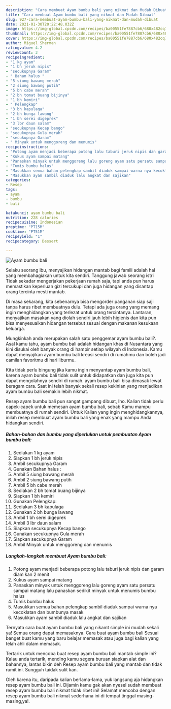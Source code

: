 ```yaml
---
description: "Cara membuat Ayam bumbu bali yang nikmat dan Mudah Dibuat"
title: "Cara membuat Ayam bumbu bali yang nikmat dan Mudah Dibuat"
slug: 927-cara-membuat-ayam-bumbu-bali-yang-nikmat-dan-mudah-dibuat
date: 2021-01-30T20:22:48.032Z
image: https://img-global.cpcdn.com/recipes/ba00551fe7887cb6/680x482cq70/ayam-bumbu-bali-foto-resep-utama.jpg
thumbnail: https://img-global.cpcdn.com/recipes/ba00551fe7887cb6/680x482cq70/ayam-bumbu-bali-foto-resep-utama.jpg
cover: https://img-global.cpcdn.com/recipes/ba00551fe7887cb6/680x482cq70/ayam-bumbu-bali-foto-resep-utama.jpg
author: Miguel Sherman
ratingvalue: 4.2
reviewcount: 3
recipeingredient:
- "1 kg ayam"
- "1 bh jeruk nipis"
- "secukupnya Garam"
- " Bahan halus "
- "5 siung bawang merah"
- "2 siung bawang putih"
- "5 bh cabe merah"
- "2 bh tomat buang bijinya"
- "1 bh kemiri"
- " Pelengkap"
- "3 bh kapulaga"
- "2 bh bunga lawang"
- "1 bh serei digeprek"
- "3 lbr daun salam"
- "secukupnya Kecap bango"
- "secukupnya Gula merah"
- "secukupnya Garam"
- " Minyak untuk menggoreng dan menumis"
recipeinstructions:
- "Potong ayam menjadi beberapa potong lalu taburi jeruk nipis dan garam diam kan 2 menit"
- "Kukus ayam sampai matang"
- "Panaskan minyak untuk menggoreng lalu goreng ayam satu persatu sampai matang lalu panaskan sedikit minyak untuk menumis bumbu halus"
- "Tumis bumbu halus"
- "Masukkan semua bahan pelengkap sambil diaduk sampai warna nya kecoklatan dan bumbunya masak"
- "Masukkan ayam sambil diaduk lalu angkat dan sajikan"
categories:
- Resep
tags:
- ayam
- bumbu
- bali

katakunci: ayam bumbu bali 
nutrition: 228 calories
recipecuisine: Indonesian
preptime: "PT15M"
cooktime: "PT51M"
recipeyield: "1"
recipecategory: Dessert

---
```



![Ayam bumbu bali](https://img-global.cpcdn.com/recipes/ba00551fe7887cb6/680x482cq70/ayam-bumbu-bali-foto-resep-utama.jpg)

Selaku seorang ibu, menyajikan hidangan mantab bagi famili adalah hal yang membahagiakan untuk kita sendiri. Tanggung jawab seorang istri Tidak sekadar mengerjakan pekerjaan rumah saja, tapi anda pun harus memastikan keperluan gizi tercukupi dan juga hidangan yang disantap orang tercinta mesti mantab.

Di masa  sekarang, kita sebenarnya bisa mengorder panganan siap saji tanpa harus ribet membuatnya dulu. Tetapi ada juga orang yang memang ingin menghidangkan yang terlezat untuk orang tercintanya. Lantaran, menyajikan masakan yang diolah sendiri jauh lebih higienis dan kita pun bisa menyesuaikan hidangan tersebut sesuai dengan makanan kesukaan keluarga. 



Mungkinkah anda merupakan salah satu penggemar ayam bumbu bali?. Asal kamu tahu, ayam bumbu bali adalah hidangan khas di Nusantara yang kini disukai oleh banyak orang di hampir setiap wilayah di Indonesia. Kamu dapat menyajikan ayam bumbu bali kreasi sendiri di rumahmu dan boleh jadi camilan favoritmu di hari liburmu.

Kita tidak perlu bingung jika kamu ingin menyantap ayam bumbu bali, karena ayam bumbu bali tidak sulit untuk didapatkan dan juga kita pun dapat mengolahnya sendiri di rumah. ayam bumbu bali bisa dimasak lewat beragam cara. Saat ini telah banyak sekali resep kekinian yang menjadikan ayam bumbu bali semakin lebih nikmat.

Resep ayam bumbu bali pun sangat gampang dibuat, lho. Kalian tidak perlu capek-capek untuk memesan ayam bumbu bali, sebab Kamu mampu membuatnya di rumah sendiri. Untuk Kalian yang ingin menghidangkannya, inilah resep membuat ayam bumbu bali yang enak yang mampu Anda hidangkan sendiri.

<!--inarticleads1-->

##### Bahan-bahan dan bumbu yang diperlukan untuk pembuatan Ayam bumbu bali:

1. Sediakan 1 kg ayam
1. Siapkan 1 bh jeruk nipis
1. Ambil secukupnya Garam
1. Gunakan  Bahan halus :
1. Ambil 5 siung bawang merah
1. Ambil 2 siung bawang putih
1. Ambil 5 bh cabe merah
1. Sediakan 2 bh tomat buang bijinya
1. Siapkan 1 bh kemiri
1. Gunakan  Pelengkap:
1. Sediakan 3 bh kapulaga
1. Gunakan 2 bh bunga lawang
1. Ambil 1 bh serei digeprek
1. Ambil 3 lbr daun salam
1. Siapkan secukupnya Kecap bango
1. Gunakan secukupnya Gula merah
1. Siapkan secukupnya Garam
1. Ambil  Minyak untuk menggoreng dan menumis




<!--inarticleads2-->

##### Langkah-langkah membuat Ayam bumbu bali:

1. Potong ayam menjadi beberapa potong lalu taburi jeruk nipis dan garam diam kan 2 menit
1. Kukus ayam sampai matang
1. Panaskan minyak untuk menggoreng lalu goreng ayam satu persatu sampai matang lalu panaskan sedikit minyak untuk menumis bumbu halus
1. Tumis bumbu halus
1. Masukkan semua bahan pelengkap sambil diaduk sampai warna nya kecoklatan dan bumbunya masak
1. Masukkan ayam sambil diaduk lalu angkat dan sajikan




Ternyata cara buat ayam bumbu bali yang nikamt simple ini mudah sekali ya! Semua orang dapat memasaknya. Cara buat ayam bumbu bali Sesuai banget buat kamu yang baru belajar memasak atau juga bagi kalian yang telah ahli dalam memasak.

Tertarik untuk mencoba buat resep ayam bumbu bali mantab simple ini? Kalau anda tertarik, mending kamu segera buruan siapkan alat dan bahannya, lantas bikin deh Resep ayam bumbu bali yang mantab dan tidak rumit ini. Sungguh taidak sulit kan. 

Oleh karena itu, daripada kalian berlama-lama, yuk langsung aja hidangkan resep ayam bumbu bali ini. Dijamin kamu gak akan nyesel sudah membuat resep ayam bumbu bali nikmat tidak ribet ini! Selamat mencoba dengan resep ayam bumbu bali nikmat sederhana ini di tempat tinggal masing-masing,ya!.

